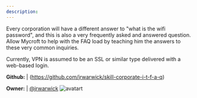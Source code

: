 ```yaml
---
description: 
---
```

Every corporation will have a different answer to "what is the wifi password", and this is also a very frequently asked and answered question. Allow Mycroft to help with the FAQ load by teaching him the answers to these very common inquiries.

Currently, VPN is assumed to be an SSL or similar type delivered with a web-based login.

**Github:** | (https://github.com/jrwarwick/skill-corporate-i-t-f-a-q)

**Owner:** | [@jrwarwick](https://github.com/jrwarwick) ![avatart](https://avatars2.githubusercontent.com/u/1444084?v=4)


